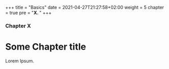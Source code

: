 +++
title = "Basics"
date = 2021-04-27T21:27:58+02:00
weight = 5
chapter = true
pre = "<b>X. </b>"
+++

### Chapter X

# Some Chapter title

Lorem Ipsum.